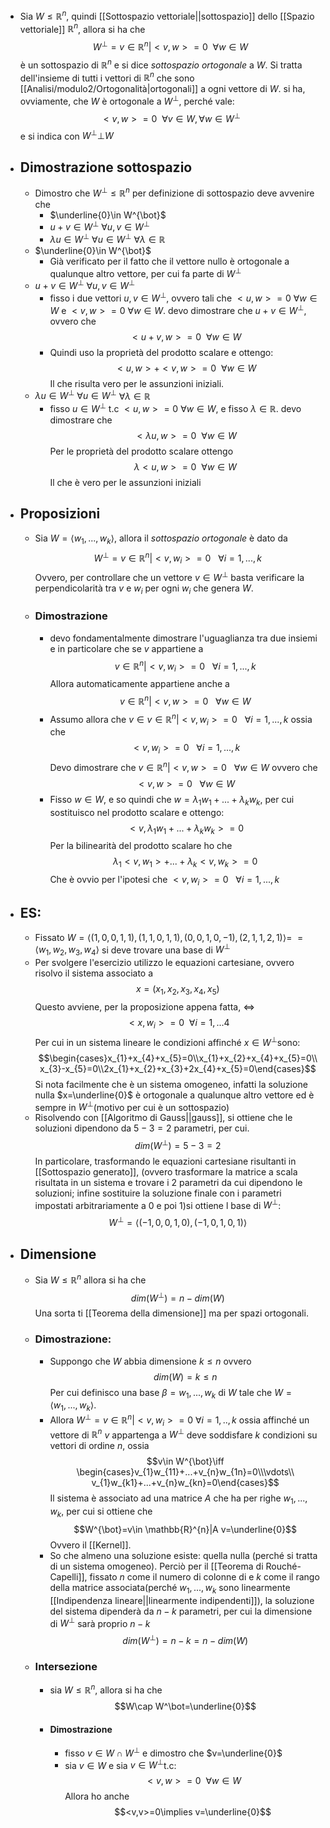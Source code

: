 - Sia $W\le \mathbb{R}^{n}$, quindi [[Sottospazio vettoriale||sottospazio]] dello [[Spazio vettoriale]] $\mathbb{R}^{n}$, allora si ha che $$W^{\bot}=v\in \mathbb{R}^{n}|<v,w>=0 \ \ \forall w\in W$$è un sottospazio di $\mathbb{R}^{n}$ e si dice _sottospazio ortogonale_ a $W$. Si tratta dell'insieme di tutti i vettori di $\mathbb{R}^{n}$ che sono [[Analisi/modulo2/Ortogonalità|ortogonali]] a ogni vettore di $W$. si ha, ovviamente, che $W$ è ortogonale a $W^{\bot}$, perché vale:$$<v,w>=0\ \ \forall v\in W,\forall w \in W^{\bot}$$e si indica con $W^{\bot}\bot W$
- ## Dimostrazione sottospazio
	- Dimostro che $W^{\bot}\le \mathbb{R}^{n}$ per definizione di sottospazio deve avvenire che 
		- $\underline{0}\in W^{\bot}$
		- $u+v\in W^{\bot}$ $\forall u,v\in W^{\bot}$ 
		- $\lambda u \in W^{\bot}$  $\forall u\in W^{\bot}$ $\forall \lambda \in \mathbb{R}$ 
	- $\underline{0}\in W^{\bot}$ 
		- Già verificato per il fatto che il vettore nullo è ortogonale a qualunque altro vettore, per cui fa parte di $W^\bot$
	- $u+v\in W^{\bot}$ $\forall u,v\in W^{\bot}$ 
		- fisso i due vettori $u,v\in W^\bot$, ovvero tali che $<u,w>=0$ $\forall w\in W$ e $<v,w>=0$ $\forall w \in W$. devo dimostrare che $u+v \in W^{\bot}$, ovvero che $$<u+v,w>=0\ \ \forall w\in W$$
		- Quindi uso la proprietà del prodotto scalare e ottengo:$$<u,w>+<v,w>=0\ \ \forall w\in W$$Il che risulta vero per le assunzioni iniziali.
	-  $\lambda u \in W^{\bot}$  $\forall u\in W^{\bot}$ $\forall \lambda \in \mathbb{R}$ 
		- fisso $u\in W^{\bot}$ t.c $<u,w>=0$ $\forall w\in W$, e fisso $\lambda \in \mathbb{R}$. devo dimostrare che $$<\lambda u,w>=0\ \ \forall w\in W$$Per le proprietà del prodotto scalare ottengo$$\lambda<u,w>=0\ \ \forall w\in W$$Il che è vero per le assunzioni iniziali 
- ## Proposizioni
	- Sia $W=\langle{w_1,...,w_{k}}\rangle$, allora il _sottospazio ortogonale_ è dato da $$W^{\bot}=v\in \mathbb{R}^{n}|<v,w_{i}>=0\ \ \ \forall i=1,...,k$$Ovvero, per controllare che un vettore $v \in W^{\bot}$ basta verificare la perpendicolarità tra $v$ e $w_{i}$ per ogni $w_{i}$ che genera $W$.
	- ### Dimostrazione 
		- devo fondamentalmente dimostrare l'uguaglianza tra due insiemi e in particolare che se $v$ appartiene a $$v\in \mathbb{R}^{n}|<v,w_{i}>=0\ \ \ \forall i=1,...,k$$Allora automaticamente appartiene anche a $$v\in \mathbb{R}^{n}|<v,w>=0\ \ \ \forall w\in W$$
		- Assumo allora che $v\in v\in \mathbb{R}^{n}|<v,w_{i}>=0\ \ \ \forall i=1,...,k$ ossia che $$<v,w_{i}>=0\ \ \ \forall i=1,...,k$$Devo dimostrare che $v\in \mathbb{R}^{n}|<v,w>=0\ \ \ \forall w\in W$ ovvero che $$<v,w>=0\ \ \ \forall w\in W$$
		- Fisso $w\in W$, e so quindi che $w=\lambda_1 w_1+...+\lambda_{k} w_{k}$, per cui sostituisco nel prodotto scalare e ottengo:$$<v,\lambda_1 w_1+...+\lambda_{k} w_{k}>=0$$Per la bilinearità del prodotto scalare ho che $$\lambda_{1}<v,w_{1}>+...+\lambda_{k}<v,w_{k}>=0$$ Che è ovvio per l'ipotesi che $<v,w_{i}>=0\ \ \ \forall i=1,...,k$ 
- ## ES:
	- Fissato $W=\langle{(1,0,0,1,1),(1,1,0,1,1),(0,0,1,0,-1),(2,1,1,2,1)}\rangle=$ $=\langle{w_{1},w_{2},w_{3},w_{4}}\rangle$  si deve trovare una base di $W^{\bot}$
	- Per svolgere l'esercizio utilizzo le equazioni cartesiane, ovvero risolvo il sistema associato a $$x=(x_{1},x_{2},x_{3},x_{4},x_{5})$$Questo avviene, per la proposizione appena fatta, $\iff$ $$<x,w_{i}>=0 \ \ \forall i=1,...4$$Per cui in un sistema lineare le condizioni affinché $x\in W^{\bot}$sono:$$\begin{cases}x_{1}+x_{4}+x_{5}=0\\x_{1}+x_{2}+x_{4}+x_{5}=0\\ x_{3}-x_{5}=0\\2x_{1}+x_{2}+x_{3}+2x_{4}+x_{5}=0\end{cases}$$Si nota facilmente che è un sistema omogeneo, infatti la soluzione nulla $x=\underline{0}$ è ortogonale a qualunque altro vettore ed è sempre in $W^{\bot}$(motivo per cui è un sottospazio)
	- Risolvendo con [[Algoritmo di Gauss||gauss]], si ottiene che le soluzioni dipendono da $5-3=2$ parametri, per cui.$$dim(W^{\bot})=5-3=2$$In particolare, trasformando le equazioni cartesiane risultanti in [[Sottospazio generato]], (ovvero trasformare la matrice a scala risultata in un sistema e trovare i 2 parametri da cui dipendono le soluzioni; infine sostituire la soluzione finale con i parametri impostati arbitrariamente a $0$ e poi $1$)si ottiene l base di $W^{\bot}$:$$W^{\bot}=\langle{(-1,0,0,1,0),(-1,0,1,0,1)}\rangle$$
- ## Dimensione
	- Sia $W \le \mathbb{R}^{n}$ allora si ha che $$dim(W^{\bot})=n-dim(W)$$Una sorta ti [[Teorema della dimensione]] ma per spazi ortogonali.
	- ### Dimostrazione:
		- Suppongo che $W$ abbia dimensione $k\le n$ ovvero$$dim(W)=k\le n$$Per cui definisco una base $\beta=w_1,...,w_{k}$ di $W$ tale che $W=\langle{w_1,...,w_{k}}\rangle$.
		- Allora $W^{\bot}=v\in \mathbb{R}^{n}|<v,w_{i}>=0$  $\forall i =1,..,k$ ossia affinché un vettore di $\mathbb{R}^{n}$ $v$ appartenga a $W^{\bot}$ deve soddisfare $k$ condizioni su vettori di ordine $n$, ossia$$v\in W^{\bot}\iff \begin{cases}v_{1}w_{11}+...+v_{n}w_{1n}=0\\\vdots\\ v_{1}w_{k1}+...+v_{n}w_{kn}=0\end{cases}$$Il sistema è associato ad una matrice $A$ che ha per righe $w_1,...,w_k$, per cui si ottiene che$$W^{\bot}=v\in \mathbb{R}^{n}|A v=\underline{0}$$Ovvero il [[Kernel]].
		- So che almeno una soluzione esiste: quella nulla (perché si tratta di un sistema omogeneo). Perciò per il [[Teorema di Rouché-Capelli]], fissato $n$ come il numero di colonne di e $k$ come il rango della matrice associata(perché $w_1,...,w_k$ sono linearmente [[Indipendenza lineare||linearmente indipendenti]]), la soluzione del sistema dipenderà da $n-k$ parametri, per cui la dimensione di $W^{\bot}$ sarà proprio $n-k$ $$dim(W^{\bot})=n-k=n-dim(W)$$
		 
	- ### Intersezione 
		- sia $W\le \mathbb{R}^{n}$, allora si ha che $$W\cap W^\bot=\underline{0}$$
		- #### Dimostrazione
			- fisso $v\in W\cap W^\bot$ e dimostro che $v=\underline{0}$ 
			- sia $v\in W$ e sia $v\in W^{\bot}$t.c:$$<v,w>=0\ \ \forall w\in W$$Allora ho anche$$<v,v>=0\implies v=\underline{0}$$ 
 
